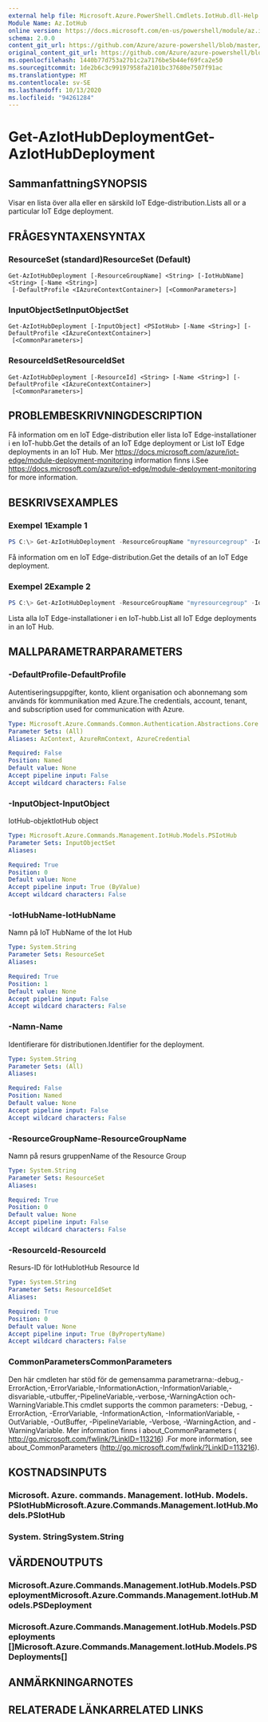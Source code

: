 ```yaml
---
external help file: Microsoft.Azure.PowerShell.Cmdlets.IotHub.dll-Help.xml
Module Name: Az.IotHub
online version: https://docs.microsoft.com/en-us/powershell/module/az.iothub/get-aziothubdeployment
schema: 2.0.0
content_git_url: https://github.com/Azure/azure-powershell/blob/master/src/IotHub/IotHub/help/Get-AzIotHubDeployment.md
original_content_git_url: https://github.com/Azure/azure-powershell/blob/master/src/IotHub/IotHub/help/Get-AzIotHubDeployment.md
ms.openlocfilehash: 1440b77d753a27b1c2a7176be5b44ef69fca2e50
ms.sourcegitcommit: 1de2b6c3c99197958fa2101bc37680e7507f91ac
ms.translationtype: MT
ms.contentlocale: sv-SE
ms.lasthandoff: 10/13/2020
ms.locfileid: "94261284"
---
```

# <span data-ttu-id="787ae-101">Get-AzIotHubDeployment</span><span class="sxs-lookup"><span data-stu-id="787ae-101">Get-AzIotHubDeployment</span></span>

## <span data-ttu-id="787ae-102">Sammanfattning</span><span class="sxs-lookup"><span data-stu-id="787ae-102">SYNOPSIS</span></span>
<span data-ttu-id="787ae-103">Visar en lista över alla eller en särskild IoT Edge-distribution.</span><span class="sxs-lookup"><span data-stu-id="787ae-103">Lists all or a particular IoT Edge deployment.</span></span>

## <span data-ttu-id="787ae-104">FRÅGESYNTAXEN</span><span class="sxs-lookup"><span data-stu-id="787ae-104">SYNTAX</span></span>

### <span data-ttu-id="787ae-105">ResourceSet (standard)</span><span class="sxs-lookup"><span data-stu-id="787ae-105">ResourceSet (Default)</span></span>
```
Get-AzIotHubDeployment [-ResourceGroupName] <String> [-IotHubName] <String> [-Name <String>]
 [-DefaultProfile <IAzureContextContainer>] [<CommonParameters>]
```

### <span data-ttu-id="787ae-106">InputObjectSet</span><span class="sxs-lookup"><span data-stu-id="787ae-106">InputObjectSet</span></span>
```
Get-AzIotHubDeployment [-InputObject] <PSIotHub> [-Name <String>] [-DefaultProfile <IAzureContextContainer>]
 [<CommonParameters>]
```

### <span data-ttu-id="787ae-107">ResourceIdSet</span><span class="sxs-lookup"><span data-stu-id="787ae-107">ResourceIdSet</span></span>
```
Get-AzIotHubDeployment [-ResourceId] <String> [-Name <String>] [-DefaultProfile <IAzureContextContainer>]
 [<CommonParameters>]
```

## <span data-ttu-id="787ae-108">PROBLEMBESKRIVNING</span><span class="sxs-lookup"><span data-stu-id="787ae-108">DESCRIPTION</span></span>
<span data-ttu-id="787ae-109">Få information om en IoT Edge-distribution eller lista IoT Edge-installationer i en IoT-hubb.</span><span class="sxs-lookup"><span data-stu-id="787ae-109">Get the details of an IoT Edge deployment or List IoT Edge deployments in an IoT Hub.</span></span>
<span data-ttu-id="787ae-110">Mer https://docs.microsoft.com/azure/iot-edge/module-deployment-monitoring information finns i.</span><span class="sxs-lookup"><span data-stu-id="787ae-110">See https://docs.microsoft.com/azure/iot-edge/module-deployment-monitoring for more information.</span></span>

## <span data-ttu-id="787ae-111">BESKRIVS</span><span class="sxs-lookup"><span data-stu-id="787ae-111">EXAMPLES</span></span>

### <span data-ttu-id="787ae-112">Exempel 1</span><span class="sxs-lookup"><span data-stu-id="787ae-112">Example 1</span></span>
```powershell
PS C:\> Get-AzIotHubDeployment -ResourceGroupName "myresourcegroup" -IotHubName "myiothub" -Name "deploy1"
```

<span data-ttu-id="787ae-113">Få information om en IoT Edge-distribution.</span><span class="sxs-lookup"><span data-stu-id="787ae-113">Get the details of an IoT Edge deployment.</span></span>

### <span data-ttu-id="787ae-114">Exempel 2</span><span class="sxs-lookup"><span data-stu-id="787ae-114">Example 2</span></span>
```powershell
PS C:\> Get-AzIotHubDeployment -ResourceGroupName "myresourcegroup" -IotHubName "myiothub"
```

<span data-ttu-id="787ae-115">Lista alla IoT Edge-installationer i en IoT-hubb.</span><span class="sxs-lookup"><span data-stu-id="787ae-115">List all IoT Edge deployments in an IoT Hub.</span></span>

## <span data-ttu-id="787ae-116">MALLPARAMETRAR</span><span class="sxs-lookup"><span data-stu-id="787ae-116">PARAMETERS</span></span>

### <span data-ttu-id="787ae-117">-DefaultProfile</span><span class="sxs-lookup"><span data-stu-id="787ae-117">-DefaultProfile</span></span>
<span data-ttu-id="787ae-118">Autentiseringsuppgifter, konto, klient organisation och abonnemang som används för kommunikation med Azure.</span><span class="sxs-lookup"><span data-stu-id="787ae-118">The credentials, account, tenant, and subscription used for communication with Azure.</span></span>

```yaml
Type: Microsoft.Azure.Commands.Common.Authentication.Abstractions.Core.IAzureContextContainer
Parameter Sets: (All)
Aliases: AzContext, AzureRmContext, AzureCredential

Required: False
Position: Named
Default value: None
Accept pipeline input: False
Accept wildcard characters: False
```

### <span data-ttu-id="787ae-119">-InputObject</span><span class="sxs-lookup"><span data-stu-id="787ae-119">-InputObject</span></span>
<span data-ttu-id="787ae-120">IotHub-objekt</span><span class="sxs-lookup"><span data-stu-id="787ae-120">IotHub object</span></span>

```yaml
Type: Microsoft.Azure.Commands.Management.IotHub.Models.PSIotHub
Parameter Sets: InputObjectSet
Aliases:

Required: True
Position: 0
Default value: None
Accept pipeline input: True (ByValue)
Accept wildcard characters: False
```

### <span data-ttu-id="787ae-121">-IotHubName</span><span class="sxs-lookup"><span data-stu-id="787ae-121">-IotHubName</span></span>
<span data-ttu-id="787ae-122">Namn på IoT Hub</span><span class="sxs-lookup"><span data-stu-id="787ae-122">Name of the Iot Hub</span></span>

```yaml
Type: System.String
Parameter Sets: ResourceSet
Aliases:

Required: True
Position: 1
Default value: None
Accept pipeline input: False
Accept wildcard characters: False
```

### <span data-ttu-id="787ae-123">-Namn</span><span class="sxs-lookup"><span data-stu-id="787ae-123">-Name</span></span>
<span data-ttu-id="787ae-124">Identifierare för distributionen.</span><span class="sxs-lookup"><span data-stu-id="787ae-124">Identifier for the deployment.</span></span>

```yaml
Type: System.String
Parameter Sets: (All)
Aliases:

Required: False
Position: Named
Default value: None
Accept pipeline input: False
Accept wildcard characters: False
```

### <span data-ttu-id="787ae-125">-ResourceGroupName</span><span class="sxs-lookup"><span data-stu-id="787ae-125">-ResourceGroupName</span></span>
<span data-ttu-id="787ae-126">Namn på resurs gruppen</span><span class="sxs-lookup"><span data-stu-id="787ae-126">Name of the Resource Group</span></span>

```yaml
Type: System.String
Parameter Sets: ResourceSet
Aliases:

Required: True
Position: 0
Default value: None
Accept pipeline input: False
Accept wildcard characters: False
```

### <span data-ttu-id="787ae-127">-ResourceId</span><span class="sxs-lookup"><span data-stu-id="787ae-127">-ResourceId</span></span>
<span data-ttu-id="787ae-128">Resurs-ID för IotHub</span><span class="sxs-lookup"><span data-stu-id="787ae-128">IotHub Resource Id</span></span>

```yaml
Type: System.String
Parameter Sets: ResourceIdSet
Aliases:

Required: True
Position: 0
Default value: None
Accept pipeline input: True (ByPropertyName)
Accept wildcard characters: False
```

### <span data-ttu-id="787ae-129">CommonParameters</span><span class="sxs-lookup"><span data-stu-id="787ae-129">CommonParameters</span></span>
<span data-ttu-id="787ae-130">Den här cmdleten har stöd för de gemensamma parametrarna:-debug,-ErrorAction,-ErrorVariable,-InformationAction,-InformationVariable,-disvariable,-utbuffer,-PipelineVariable,-verbose,-WarningAction och-WarningVariable.</span><span class="sxs-lookup"><span data-stu-id="787ae-130">This cmdlet supports the common parameters: -Debug, -ErrorAction, -ErrorVariable, -InformationAction, -InformationVariable, -OutVariable, -OutBuffer, -PipelineVariable, -Verbose, -WarningAction, and -WarningVariable.</span></span> <span data-ttu-id="787ae-131">Mer information finns i about_CommonParameters ( http://go.microsoft.com/fwlink/?LinkID=113216) .</span><span class="sxs-lookup"><span data-stu-id="787ae-131">For more information, see about_CommonParameters (http://go.microsoft.com/fwlink/?LinkID=113216).</span></span>

## <span data-ttu-id="787ae-132">KOSTNADS</span><span class="sxs-lookup"><span data-stu-id="787ae-132">INPUTS</span></span>

### <span data-ttu-id="787ae-133">Microsoft. Azure. commands. Management. IotHub. Models. PSIotHub</span><span class="sxs-lookup"><span data-stu-id="787ae-133">Microsoft.Azure.Commands.Management.IotHub.Models.PSIotHub</span></span>

### <span data-ttu-id="787ae-134">System. String</span><span class="sxs-lookup"><span data-stu-id="787ae-134">System.String</span></span>

## <span data-ttu-id="787ae-135">VÄRDEN</span><span class="sxs-lookup"><span data-stu-id="787ae-135">OUTPUTS</span></span>

### <span data-ttu-id="787ae-136">Microsoft.Azure.Commands.Management.IotHub.Models.PSDeployment</span><span class="sxs-lookup"><span data-stu-id="787ae-136">Microsoft.Azure.Commands.Management.IotHub.Models.PSDeployment</span></span>

### <span data-ttu-id="787ae-137">Microsoft.Azure.Commands.Management.IotHub.Models.PSDeployments []</span><span class="sxs-lookup"><span data-stu-id="787ae-137">Microsoft.Azure.Commands.Management.IotHub.Models.PSDeployments[]</span></span>

## <span data-ttu-id="787ae-138">ANMÄRKNINGAR</span><span class="sxs-lookup"><span data-stu-id="787ae-138">NOTES</span></span>

## <span data-ttu-id="787ae-139">RELATERADE LÄNKAR</span><span class="sxs-lookup"><span data-stu-id="787ae-139">RELATED LINKS</span></span>
